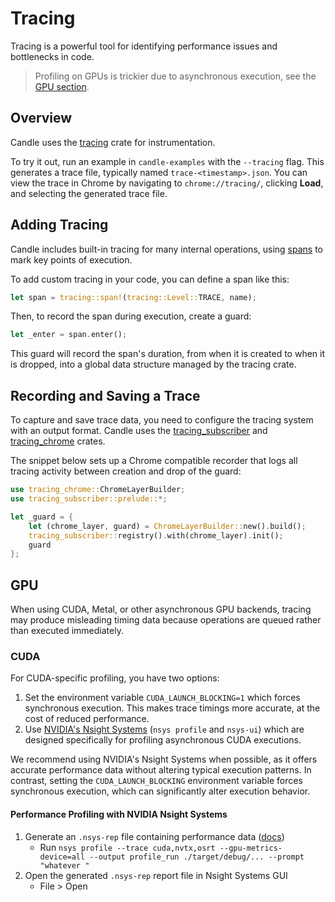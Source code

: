 # Tracing

Tracing is a powerful tool for identifying performance issues and bottlenecks in code.

> Profiling on GPUs is trickier due to asynchronous execution, see the [GPU section](#gpu).

## Overview

Candle uses the [tracing](https://docs.rs/tracing/latest/tracing/) crate for instrumentation.

To try it out, run an example in `candle-examples` with the `--tracing` flag. 
This generates a trace file, typically named `trace-<timestamp>.json`. 
You can view the trace in Chrome by navigating to `chrome://tracing/`, clicking **Load**, and selecting the generated trace file.

## Adding Tracing

Candle includes built-in tracing for many internal operations, using [spans](https://docs.rs/tracing/latest/tracing/struct.Span.html) to mark key points of execution.

To add custom tracing in your code, you can define a span like this:

```rust
let span = tracing::span!(tracing::Level::TRACE, name);
```

Then, to record the span during execution, create a guard:

```rust
let _enter = span.enter();
```

This guard will record the span's duration, from when it is created to when it is dropped, into a global data structure managed by the tracing crate.

## Recording and Saving a Trace

To capture and save trace data, you need to configure the tracing system with an output format. Candle uses the [tracing_subscriber](https://docs.rs/tracing-subscriber/latest/tracing_subscriber/) and [tracing_chrome](https://docs.rs/tracing-chrome/latest/tracing_chrome/) crates.

The snippet below sets up a Chrome compatible recorder that logs all tracing activity between creation and drop of the guard:

```rust
use tracing_chrome::ChromeLayerBuilder;
use tracing_subscriber::prelude::*;

let _guard = {
    let (chrome_layer, guard) = ChromeLayerBuilder::new().build();
    tracing_subscriber::registry().with(chrome_layer).init();
    guard
};
```

## GPU

When using CUDA, Metal, or other asynchronous GPU backends, tracing may produce misleading timing data because operations are queued rather than executed immediately.

### CUDA

For CUDA-specific profiling, you have two options:

1. Set the environment variable `CUDA_LAUNCH_BLOCKING=1` which forces synchronous execution. This makes trace timings more accurate, at the cost of reduced performance.
2. Use [NVIDIA's Nsight Systems](https://developer.nvidia.com/nsight-systems) (`nsys profile` and `nsys-ui`) which are designed specifically for profiling asynchronous CUDA executions.

We recommend using NVIDIA's Nsight Systems when possible, as it offers accurate performance data without altering typical execution patterns. In contrast, setting the `CUDA_LAUNCH_BLOCKING` environment variable forces synchronous execution, which can significantly alter execution behavior.

#### Performance Profiling with NVIDIA Nsight Systems

1. Generate an `.nsys-rep` file containing performance data ([docs](https://docs.nvidia.com/nsight-systems/UserGuide/index.html#example-single-command-lines))
   - Run `nsys profile --trace cuda,nvtx,osrt --gpu-metrics-device=all --output profile_run ./target/debug/... --prompt "whatever "`
1. Open the generated `.nsys-rep` report file in Nsight Systems GUI
    - File > Open